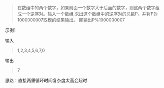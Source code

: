>在数组中的两个数字，如果前面一个数字大于后面的数字，则这两个数字组成一个逆序对。输入一个数组,求出这个数组中的逆序对的总数P。并将P对1000000007取模的结果输出。 即输出P%1000000007

示例1

输入

>1,2,3,4,5,6,7,0

输出
>7

思路：直接两重循环时间复杂度太高会超时
